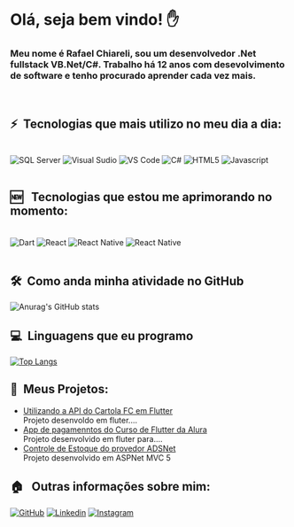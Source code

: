 # Olá, seja bem vindo! ✋

### Meu nome é Rafael Chiareli, sou um desenvolvedor .Net fullstack VB.Net/C#. Trabalho há 12 anos com desevolvimento de software e tenho procurado aprender cada vez mais.



<br>

## ⚡&nbsp; Tecnologias que mais utilizo no meu dia a dia:

<div style="display: inline_block"><br />
 <img  align="center" alt="SQL Server" src="https://img.shields.io/badge/Microsoft%20SQL%20Server-CC2927?style=for-the-badge&logo=microsoft%20sql%20server&logoColor=white">
<img  align="center" alt="Visual Sudio" src="https://img.shields.io/badge/Visual_Studio-5C2D91?style=for-the-badge&logo=visual%20studio&logoColor=white">
 <img  align="center" alt="VS Code" src="https://img.shields.io/badge/Visual_Studio_Code-0078D4?style=for-the-badge&logo=visual%20studio%20code&logoColor=white">
 <img  align="center" alt="C#" src="https://img.shields.io/badge/C%23-239120?style=for-the-badge&logo=c-sharp&logoColor=white">
 <img  align="center" alt="HTML5" src="https://img.shields.io/badge/HTML5-E34F26?style=for-the-badge&logo=html5&logoColor=white">
 <img  align="center" alt="Javascript" src="https://img.shields.io/badge/JavaScript-F7DF1E?style=for-the-badge&logo=javascript&logoColor=black">

</div>
<br/>

## 🆕  &nbsp; Tecnologias que estou me aprimorando no momento:

<div style="display: inline_block"><br />
 <img  align="center" alt="Dart" src="https://img.shields.io/badge/Dart-0175C2?style=for-the-badge&logo=dart&logoColor=white">
  <img  align="center" alt="React" src="https://img.shields.io/badge/React-20232A?style=for-the-badge&logo=react&logoColor=61DAFB">
  <img  align="center" alt="React Native" src="https://img.shields.io/badge/React_Native-20232A?style=for-the-badge&logo=react&logoColor=61DAFB">
  <img  align="center" alt="React Native" src="https://img.shields.io/badge/Flutter-02569B?style=for-the-badge&logo=flutter&logoColor=white">

</div>
<br/>

## 🛠️ &nbsp;Como anda minha atividade no GitHub

![Anurag's GitHub stats](https://github-readme-stats.vercel.app/api?username=rafaelchiareli&show_icons=true&theme=radical)

## 💻 &nbsp;Linguagens que eu programo

[![Top Langs](https://github-readme-stats.vercel.app/api/top-langs/?username=rafaelchiareli)](https://github.com/rafaelchiareli/github-readme-stats)


##  🚧 &nbsp;Meus Projetos:
- [Utilizando a API do Cartola FC em Flutter](https://github.com/rafaelchiareli/cartola_ios)<br>
Projeto desenvoldo em fluter....
- [App de pagamenntos do Curso de Flutter da Alura](https://github.com/rafaelchiareli/bytebank)<br>
Projeto desenvolvido em fluter para....
- [Controle de Estoque do provedor ADSNet](https://github.com/rafaelchiareli/controleEstoqueADSNET)<br>
Projeto desenvolvido em ASPNet MVC 5

## 🏠 &nbsp; Outras informações sobre mim:
 [![GitHub](https://img.shields.io/badge/GitHub-100000?style=for-the-badge&logo=github&logoColor=white)](https://github.com/rafaelchiareli?tab=repositories)    [![Linkedin](https://img.shields.io/badge/LinkedIn-0077B5?style=for-the-badge&logo=linkedin&logoColor=white)](https://www.linkedin.com/in/rafael-chiareli-6184566b/)    [![Instagram](https://img.shields.io/badge/Instagram-E4405F?style=for-the-badge&logo=instagram&logoColor=white)](https://www.instagram.com/rafaelchiareli/) 

</div>
<br/>


